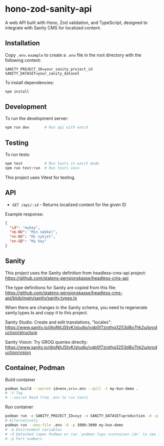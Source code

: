 # hono-zod-sanity-api

A web API built with Hono, Zod validation, and TypeScript, designed to integrate with Sanity CMS for localized content.

## Installation

Copy `.env.example` to create a `.env` file in the root directory with the following content:

```plaintext
SANITY_PROJECT_ID=your_sanity_project_id
SANITY_DATASET=your_sanity_dataset
```

To install dependencies:

```bash
npm install
```

## Development

To run the development server:

```bash
npm run dev       # Run api with watch
```

## Testing

To run tests:

```bash
npm test          # Run tests in watch mode
npm run test:run  # Run tests once
```

This project uses Vitest for testing.

## API

- `GET /api/:id` - Returns localized content for the given ID

Example response:

```json
{
  "id": "mykey",
  "nb-NO": "Min nøkkel",
  "nn-NO": "Mi nykjel", 
  "en-GB": "My key"
}
```

## Sanity

This project uses the Sanity definition from headless-cms-api project:
<https://github.com/statens-pensjonskasse/headless-cms-api>

The type definitions for Sanity are copied from this file:
<https://github.com/statens-pensjonskasse/headless-cms-api/blob/main/sanity/sanity.types.ts>

When there are changes in the Sanity schema, you need to regenerate sanity.types.ts and copy it to this project.

Sanity Studio: Create and edit translations, "locales":
<https://www.sanity.io/@oNjtJStyK/studio/vqb0f7zjothq3253d8o7hk2u/production/structure>

Sanity Vision: Try GROQ queries directly:
<https://www.sanity.io/@oNjtJStyK/studio/vqb0f7zjothq3253d8o7hk2u/production/vision>

## Container, Podman

Build container

```bash
podman build --secret id=env,src=.env --pull -t my-bun-demo .
# -t Tag
# --secret Read from .env to run tests
```

Run container

```bash
podman run -e SANITY_PROJECT_ID=xyz -e SANITY_DATASET=production -d -p 3000:3000 my-bun-demo
# Alternatively
podman run --env-file .env -d -p 3000:3000 my-bun-demo
# -e Environment variables
# -d Detached (open Podman or run `podman logs <container-id>` to see logs)
# -p Port numbers
```
